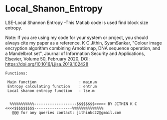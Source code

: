 # Local_Shanon_Entropy
LSE-Local Shannon Entropy  -This Matlab code is used find block size entropy.

Note: If you are using my code for your system or project, you should always cite my paper as a reference. K C.Jithin, SyamSankar, "Colour image encryption algorithm combining Arnold map, DNA sequence operation, and a Mandelbrot set", Journal of Information Security and Applications, Elsevier, Volume 50, February 2020, DOI: https://doi.org/10.1016/j.jisa.2019.102428


    Functions:
    
     Main function                   : main.m
     Entropy calculating function    : entr.m
     Local shanon entropy function   : lse.m
     
     
      %%%%%%%%%%%-------------------$$$$$$$$>>>>> BY JITHIN K C <<<<$$$$$$$$$-----------------%%%%%%%%%%%%%% 
       @@@ for any queries contact: jithinkc22@gmail.com

